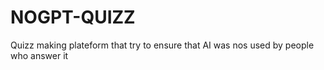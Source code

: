 # NOGPT-QUIZZ
Quizz making plateform that try to ensure that AI was nos used by people who answer it
